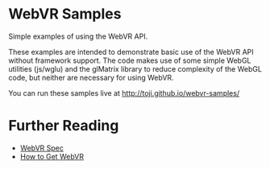 # WebVR Samples
Simple examples of using the WebVR API.

These examples are intended to demonstrate basic use of the WebVR API without framework support.
The code makes use of some simple WebGL utilities (js/wglu) and the glMatrix library to reduce
complexity of the WebGL code, but neither are necessary for using WebVR.

You can run these samples live at http://toji.github.io/webvr-samples/

# Further Reading
 - [WebVR Spec](http://mozvr.github.io/webvr-spec/webvr.html)
 - [How to Get WebVR](http://webvr.info/) 
